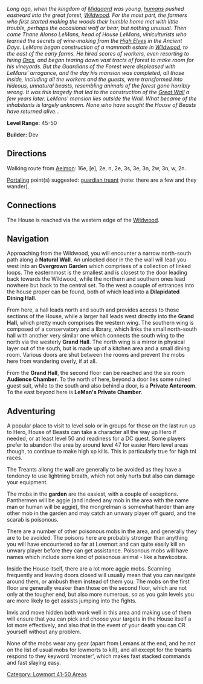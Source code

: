 *Long ago, when the kingdom of
[Midgaard](:Category:_Midgaard.md "wikilink") was young,
[humans](Humans.md "wikilink") pushed eastward into the great forest,
[Wildwood](:Category:_Wildwood.md "wikilink"). For the most part, the
farmers who first started making the woods their humble home met with
little trouble, perhaps the occasional wolf or bear, but nothing
unusual. Then came Thane Alonso LeMans, head of House LeMans,
viniculturists who learned the secrets of wine-making from the [High
Elves](High_Elves.md "wikilink") in the Ancient Days. LeMans began
construction of a mammoth estate in
[Wildwood](:Category:_Wildwood.md "wikilink"), to the east of the early
farms. He hired scores of workers, even resorting to hiring
[Orcs](Orcs.md "wikilink"), and began tearing down vast tracts of forest
to make room for his vineyards. But the Guardians of the Forest were
displeased with LeMans' arrogance, and the day his mansion was
completed, all those inside, including all the workers and the guests,
were transformed into hideous, unnatural beasts, resembling animals of
the forest gone horribly wrong. It was this tragedy that led to the
construction of the [Great
Wall](:Category:Highways/Great_Wall.md "wikilink") a few years later.
LeMans' mansion lies outside the Wall. What became of the inhabitants is
largely unknown. None who have sought the House of Beasts have returned
alive...*

**Level Range:** 45-50

**Builder:** Dev

## Directions

Walking route from [Aelmon](Aelmon "wikilink"): 16e, \[e\], 2e, n, 2e,
3s, 3e, 3n, 2w, 3n, w, 2n.

[Portaling](Portal.md "wikilink") point(s) suggested: [guardian
treant](Guardian_Treant.md "wikilink") (note: there are a few and they
wander).

## Connections

The House is reached via the western edge of the
[Wildwood](:Category:_Wildwood.md "wikilink").

## Navigation

Approaching from the Wildwood, you will encounter a narrow north-south
path along a **Natural Wall**. An unlocked door in the the wall will
lead you west into an **Overgrown Garden** which comprises of a
collection of linked loops. The easternmost is the smallest and is
closest to the door leading back towards the Wildwood, while the
northern and southern ones lead nowhere but back to the central set. To
the west a couple of entrances into the house proper can be found, both
of which lead into a **Dilapidated Dining Hall**.

From here, a hall leads north and south and provides access to those
sections of the House, while a larger hall leads west directly into the
**Grand Hall**, which pretty much comprises the western wing. The
southern wing is composed of a conservatory and a library, which links
the small north-south hall with another very similar one which connects
the south wing to the north via the westerly **Grand Hall**. The north
wing is a mirror in physical layer out of the south, but is made up of a
kitchen area and a small dining room. Various doors are shut between the
rooms and prevent the mobs here from wandering overly, if at all.

From the **Grand Hall**, the second floor can be reached and the six
room **Audience Chamber**. To the north of here, beyond a door lies some
ruined guest suit, while to the south and also behind a door, is a
**Private Anteroom**. To the east beyond here is **LeMan's Private
Chamber**.

## Adventuring

A popular place to visit to level solo or in groups for those on the
last run up to Hero, House of Beasts can take a character all the way up
Hero if needed, or at least level 50 and readiness for a DC quest. Some
players prefer to abandon the area by around level 47 for easier Hero
level areas though, to continue to make high xp kills. This is
particularly true for high tnl races.

The Treants allong the **wall** are generally to be avoided as they have
a tendency to use lightning breath, which not only hurts but also can
damage your equipment.

The mobs in the **garden** are the easiest, with a couple of exceptions.
Panthermen will be aggie (and indeed any mob in the area with the name
man or human will be aggie), the mongrelman is somewhat harder than any
other mob in the garden and may catch an unwary player off guard, and
the scarab is poisonous.

There are a number of other poisonous mobs in the area, and generally
they are to be avoided. The poisons here are probably stronger than
anything you will have encountered so far at Lowmort and can quite
easily kill an unwary player before they can get assistance. Poisonous
mobs will have names which include some kind of poisonous animal - like
a hawkcobra.

Inside the House itself, there are a lot more aggie mobs. Scanning
frequently and leaving doors closed will usually mean that you can
navigate around them, or ambush them instead of them you. The mobs on
the first floor are generally weaker than those on the second floor,
which are not only at the tougher end, but also more numerous, so as you
gain levels you are more likely to get assists jumping into the fights.

Invis and move hidden both work well in this area and making use of them
will ensure that you can pick and choose your targets in the House
itself a lot more effectively, and also that in the event of your death
you can CR yourself without any problem.

None of the mobs wear any gear (apart from Lemans at the end, and he not
on the list of usual mobs for lowmorts to kill), and all except for the
treants respond to they keyword 'monster', which makes fast stacked
commands and fast slaying easy.

[Category: Lowmort 41-50
Areas](Category:_Lowmort_41-50_Areas "wikilink")
